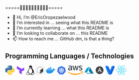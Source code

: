 =====🎄🎄🎄🎄🎄🎄🎄🎄🎄🎄=====

- 👋 Hi, I’m @EricOropezaelwood
- 👀 I’m interested in ... seeing what this README is
- 🌱 I’m currently learning ... what this README is
- 💞️ I’m looking to collaborate on ... this README
- 📫 How to reach me ... GitHub dm, is that a thing?

<!---
EricOropezaelwood/EricOropezaelwood is a ✨ special ✨ repository because its `README.md` (this file) appears on your GitHub profile.
You can click the Preview link to take a look at your changes.
--->

## Programming Languages / Technologies
<code><img src = './images/python.png' height='30'/></code>
<code><img src = './images/terraform.svg' height='30'/></code>
<code><img src = './images/linux.png' height='30'/></code>
<code><img src = './images/bash.png' height='30'/></code>
<code><img src = './images/docker.png' height='30'/></code>
<code><img src = './images/kubernetes.png' height='30'/></code>
<code><img src = './images/aws.png' height='30'/></code>
<code><img src = './images/azure.png' height='30'/></code>
<code><img src = './images/ansible.png' height='30'/></code>
<code><img src = './images/vagrant.png' height='30'/></code>
<code><img src = './images/react.png' height='30'/></code>
